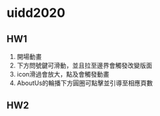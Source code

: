 # uidd2020
## HW1
1. 開場動畫
2. 下方問號鍵可滑動，並且拉至邊界會觸發改變版面
3. icon滑過會放大，點及會觸發動畫
4. AboutUs的輪播下方圓圈可點擊並引導至相應頁數 
## HW2
